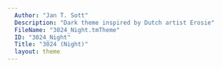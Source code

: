 ```yaml
---
  Author: "Jan T. Sott"
  Description: "Dark theme inspired by Dutch artist Erosie"
  FileName: "3024_Night.tmTheme"
  ID: "3024_Night"
  Title: "3024 (Night)"
  layout: theme
---
```

  